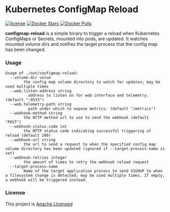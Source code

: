 # Kubernetes ConfigMap Reload

[![license](https://img.shields.io/github/license/fitsegreat/configmap-reload.svg?maxAge=2592000)](https://github.com/fitsegreat/configmap-reload)
[![Docker Stars](https://img.shields.io/docker/stars/fitsegreat/configmap-reload.svg?maxAge=2592000)](https://ghcr.io/v2/fitsegreat/configmap-reload/)
[![Docker Pulls](https://img.shields.io/docker/pulls/fitsegreat/configmap-reload.svg?maxAge=2592000)](https://ghcr.io/v2/fitsegreat/configmap-reload/)

**configmap-reload** is a simple binary to trigger a reload when Kubernetes ConfigMaps or Secrets, mounted into pods,
are updated.
It watches mounted volume dirs and notifies the target process that the config map has been changed.

### Usage

```
Usage of ./out/configmap-reload:
  --volume-dir value
        the config map volume directory to watch for updates; may be used multiple times
  --web.listen-address string
    	  address to listen on for web interface and telemetry. (default ":9533")
  --web.telemetry-path string
    	  path under which to expose metrics. (default "/metrics")
  --webhook-method string
        the HTTP method url to use to send the webhook (default "POST")
  --webhook-status-code int
        the HTTP status code indicating successful triggering of reload (default 200)
  --webhook-url string
        the url to send a request to when the specified config map volume directory has been updated (ignored if --target-process-name is set)
  --webhook-retries integer
        the amount of times to retry the webhook reload request
  --target-process-name
        Name of the target application process to send SIGHUP to when a filesystem change is detected; may be used multiple times. If empty, a webhook will be triggered instead.
```

### License

This project is [Apache Licensed](LICENSE.txt)

